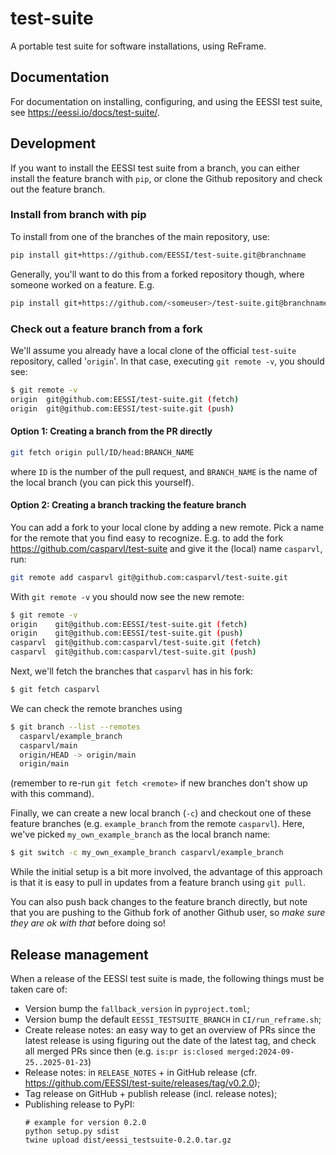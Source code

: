 # test-suite

A portable test suite for software installations, using ReFrame.

## Documentation

For documentation on installing, configuring, and using the EESSI test suite, see https://eessi.io/docs/test-suite/.

## Development

If you want to install the EESSI test suite from a branch, you can either
install the feature branch with `pip`, or clone the Github repository and check
out the feature branch.

### Install from branch with pip

To install from one of the branches of the main repository, use:

```bash
pip install git+https://github.com/EESSI/test-suite.git@branchname
```

Generally, you'll want to do this from a forked repository though, where
someone worked on a feature. E.g.

```bash
pip install git+https://github.com/<someuser>/test-suite.git@branchname
```

### Check out a feature branch from a fork

We'll assume you already have a local clone of the official `test-suite`
repository, called '`origin`'. In that case, executing `git remote -v`, you
should see:

```bash
$ git remote -v
origin  git@github.com:EESSI/test-suite.git (fetch)
origin  git@github.com:EESSI/test-suite.git (push)
```

#### Option 1: Creating a branch from the PR directly

```bash
git fetch origin pull/ID/head:BRANCH_NAME
```
where `ID` is the number of the pull request, and `BRANCH_NAME` is the name of the local branch (you can pick this yourself).

#### Option 2: Creating a branch tracking the feature branch

You can add a fork to your local clone by adding a new remote. Pick a name for
the remote that you find easy to recognize. E.g. to add the fork
https://github.com/casparvl/test-suite and give it the (local) name `casparvl`,
run:

```bash
git remote add casparvl git@github.com:casparvl/test-suite.git
```

With `git remote -v` you should now see the new remote:

```bash
$ git remote -v
origin    git@github.com:EESSI/test-suite.git (fetch)
origin    git@github.com:EESSI/test-suite.git (push)
casparvl  git@github.com:casparvl/test-suite.git (fetch)
casparvl  git@github.com:casparvl/test-suite.git (push)
```

Next, we'll fetch the branches that `casparvl` has in his fork:

```bash
$ git fetch casparvl
```

We can check the remote branches using
```bash
$ git branch --list --remotes
  casparvl/example_branch
  casparvl/main
  origin/HEAD -> origin/main
  origin/main
```

(remember to re-run `git fetch <remote>` if new branches don't show up with
this command).

Finally, we can create a new local branch (`-c`) and checkout one of these
feature branches (e.g. `example_branch` from the remote `casparvl`). Here, we've
picked `my_own_example_branch` as the local branch name:
```bash
$ git switch -c my_own_example_branch casparvl/example_branch
```

While the initial setup is a bit more involved, the advantage of this approach
is that it is easy to pull in updates from a feature branch using `git pull`.

You can also push back changes to the feature branch directly, but note that
you are pushing to the Github fork of another Github user, so _make sure they
are ok with that_ before doing so!

## Release management

When a release of the EESSI test suite is made, the following things must be taken care of:

- Version bump the `fallback_version` in `pyproject.toml`;
- Version bump the default `EESSI_TESTSUITE_BRANCH` in `CI/run_reframe.sh`;
- Create release notes: an easy way to get an overview of PRs since the latest release is using figuring out the date of the latest tag, and check all merged PRs since then (e.g. `is:pr is:closed merged:2024-09-25..2025-01-23`)
- Release notes: in `RELEASE_NOTES` + in GitHub release (cfr. https://github.com/EESSI/test-suite/releases/tag/v0.2.0);
- Tag release on GitHub + publish release (incl. release notes);
- Publishing release to PyPI:
  ```
  # example for version 0.2.0
  python setup.py sdist
  twine upload dist/eessi_testsuite-0.2.0.tar.gz
  ```
